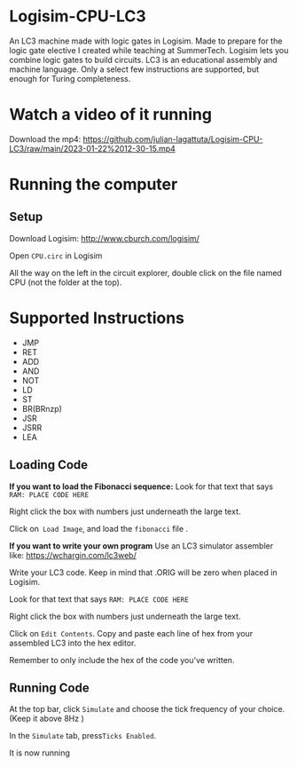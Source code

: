 

# Logisim-CPU-LC3
An LC3 machine made with logic gates in Logisim. Made to prepare for the logic gate elective I created while teaching at SummerTech. Logisim lets you combine logic gates to build circuits. LC3 is an educational assembly and machine language. Only a select few instructions are supported, but enough for Turing completeness. 


# Watch a video of it running

Download the mp4: https://github.com/julian-lagattuta/Logisim-CPU-LC3/raw/main/2023-01-22%2012-30-15.mp4


# Running the computer

## Setup

Download Logisim: http://www.cburch.com/logisim/

Open `CPU.circ` in Logisim

All the way on the left in the circuit explorer, double click on the file named CPU (not the folder at the top).

# Supported Instructions

 - JMP
 - RET
 - ADD
 - AND
 - NOT
 - LD
 - ST
 - BR(BRnzp)
 - JSR
 - JSRR
 - LEA

## Loading Code

**If you want to load the Fibonacci sequence:**
Look for that text that says `RAM: PLACE CODE HERE` 

Right click the box with numbers just underneath the large text.

Click on` Load Image`, and load the `fibonacci` file .

**If you want to write your own program**
Use an LC3 simulator assembler like: https://wchargin.com/lc3web/

Write your LC3 code. Keep in mind that .ORIG will be zero when placed in Logisim.

Look for that text that says `RAM: PLACE CODE HERE` 

Right click the box with numbers just underneath the large text.

Click on `Edit Contents`. Copy and paste each line of hex from your assembled LC3 into the hex editor. 

Remember to only include the hex of the code you've written.

## Running Code

At the top bar, click `Simulate` and choose the tick frequency of your choice. (Keep it above 8Hz )

In the `Simulate` tab, press`Ticks Enabled`.

It is now running


